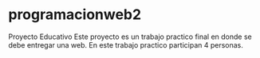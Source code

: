 # programacionweb2
Proyecto Educativo 
Este proyecto es un trabajo practico final en donde se debe entregar una web.
En este trabajo practico participan 4 personas.
